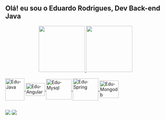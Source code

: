 ## Olá! eu sou o Eduardo Rodrigues, Dev Back-end Java

<div align="center">
  <a href="https://github.com/Eduardoxpro">
  <img height="145em" src="https://github-readme-stats.vercel.app/api?username=Eduardoxpro&show_icons=true&theme=blue-green&include_all_commits=true&count_private=true"/>
  <img height="145em" src="https://github-readme-stats.vercel.app/api/top-langs/?username=Eduardoxpro&layout=compact&langs_count=7&theme=blue-green"/>
</div>

<div style="display: inline_block"><br>
  <img align="center" alt="Edu-Java" height="70" width="60" src="https://cdn.jsdelivr.net/gh/devicons/devicon/icons/java/java-original-wordmark.svg" /> 
  <img align="center" alt="Edu-Angular" height="40" width="60" src="https://cdn.jsdelivr.net/gh/devicons/devicon/icons/angularjs/angularjs-original.svg" />
  <img align="center" alt="Edu-Mysql" height="65" width="80" src="https://cdn.jsdelivr.net/gh/devicons/devicon/icons/mysql/mysql-original-wordmark.svg" />
  <img align="center" alt="Edu-Spring" height="70" width="80" src="https://cdn.jsdelivr.net/gh/devicons/devicon/icons/spring/spring-original-wordmark.svg" />
  <img align="center" alt="Edu-Mongodb"  height="55" width="60" src="https://cdn.jsdelivr.net/gh/devicons/devicon/icons/mongodb/mongodb-original-wordmark.svg" />       
</div>
  
  ##
  
  <div> 

 
  <a href = "mailto:Eduardorodriguesxpro@gmail.com"><img src="https://img.shields.io/badge/Gmail-D14836?style=for-the-badge&logo=gmail&logoColor=white" target="_blank"></a>
  <a href="https://www.linkedin.com/in/eduardo-rodrigues-a9b927180/" target="_blank"><img src="https://img.shields.io/badge/-LinkedIn-%230077B5?style=for-the-badge&logo=linkedin&logoColor=white" target="_blank"></a> 
 
